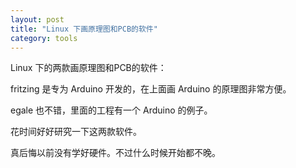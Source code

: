 ```yaml
---
layout: post
title: "Linux 下画原理图和PCB的软件"
category: tools
---
```


Linux 下的两款画原理图和PCB的软件：

fritzing 是专为 Arduino 开发的，在上面画 Arduino 的原理图非常方便。

egale 也不错，里面的工程有一个 Arduino 的例子。

花时间好好研究一下这两款软件。

真后悔以前没有学好硬件。不过什么时候开始都不晚。

